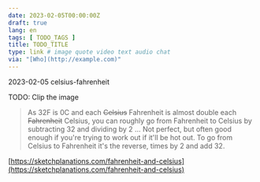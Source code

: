 ```yaml
---
date: 2023-02-05T00:00:00Z
draft: true
lang: en
tags: [ TODO_TAGS ]
title: TODO_TITLE
type: link # image quote video text audio chat
via: "[Who](http://example.com)"
---
```



2023-02-05 celsius-fahrenheit 


TODO: Clip the image

> As 32F is 0C and each ~~Celsius~~ Fahrenheit is almost double each ~~Fahrenheit~~ Celsius, you can roughly go from Fahrenheit to Celsius by subtracting 32 and dividing by 2 … Not perfect, but often good enough if you're trying to work out if it'll be hot out. To go from Celsius to Fahrenheit it's the reverse, times by 2 and add 32.

[https://sketchplanations.com/fahrenheit-and-celsius](https://sketchplanations.com/fahrenheit-and-celsius)

